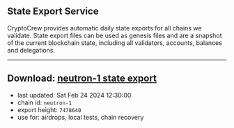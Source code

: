## State Export Service
CryptoCrew provides automatic daily state exports for all chains we validate. State export files can be used as genesis files and are a snapshot of the current blockchain state, including all validators, accounts, balances and delegations.

---
**Download: [neutron-1 state export](https://dl-eu2.ccvalidators.com/SERVICE/neutron/neutron-1_export_7478640.json)**
---

- last updated: Sat Feb 24 2024 12:30:00
- chain id: `neutron-1`
- export height: `7478640`
- use for: airdrops, local tests, chain recovery
